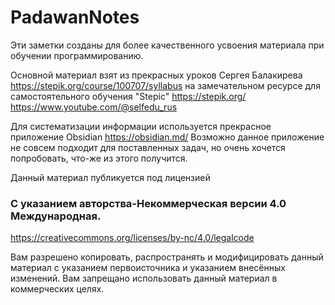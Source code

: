 # PadawanNotes

Эти заметки созданы для более качественного усвоения материала при обучении программированию.

Основной материал взят из прекрасных уроков Сергея Балакирева
https://stepik.org/course/100707/syllabus 
на замечательном ресурсе для самостоятельного обучения "Stepic"
https://stepik.org/
https://www.youtube.com/@selfedu_rus

Для систематизации информации используется прекрасное приложение Obsidian
https://obsidian.md/
Возможно данное приложение не совсем подходит для поставленных задач, но очень хочется попробовать, что-же из этого получится.

Данный материал публикуется под лицензией  
### С указанием авторства-Некоммерческая версии 4.0 Международная. 
https://creativecommons.org/licenses/by-nc/4.0/legalcode

Вам разрешено копировать, распространять и модифицировать данный материал с указанием первоисточника и указанием внесённых изменений. 
Вам запрещано использовать данный материал в коммерческих целях.